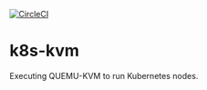 [![CircleCI](https://circleci.com/gh/giantswarm/k8s-kvm.svg?&style=shield&circle-token=83694297c3cf27c7c13119c2c46631d4f58e1f0d)](https://circleci.com/gh/giantswarm/k8s-kvm)

# k8s-kvm
Executing QUEMU-KVM to run Kubernetes nodes.
